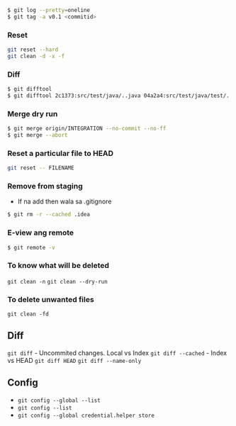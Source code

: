  ```bash
 $ git log --pretty=oneline
 $ git tag -a v0.1 <commitid>
 ```

### Reset
 ```bash
git reset --hard
git clean -d -x -f
```

### Diff

```bash
$ git difftool
$ git difftool 2c1373:src/test/java/..java 04a2a4:src/test/java/test/...java
```

### Merge dry run

```bash
$ git merge origin/INTEGRATION --no-commit --no-ff
$ git merge --abort
```

### Reset a particular file to HEAD

```bash
git reset -- FILENAME
```

### Remove from staging
- If na add then wala sa .gitignore
````bash
$ git rm -r --cached .idea
````

### E-view ang remote

````bash
$ git remote -v
````
### To know what will be deleted

`git clean -n`
`git clean --dry-run`

### To delete unwanted files
`git clean -fd`

## Diff

`git diff` - Uncommited changes. Local vs Index
`git diff --cached` - Index vs HEAD
`git diff HEAD`
`git diff --name-only`

## Config
- `git config --global --list`
- `git config --list`
- `git config --global credential.helper store`
